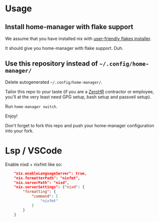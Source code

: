 # Usage

## Install home-manager with flake support

We assume that you have installed nix with [user-friendly flakes installer](https://github.com/cognivore/icfpc-compute).

It should give you home-manager with flake support. Duh.

## Use this repository instead of `~/.config/home-manager/`

Delete autogenerated `~/.config/home-manager/`.

Tailor this repo to your taste (if you are a [ZeroHR](https://zerohr.io) contractor or employee, you'll at the very least need GPG setup, bash setup and passveil setup).

Run `home-manager switch`.

Enjoy!

Don't forget to fork this repo and push your home-manager configuration into your fork.

# Lsp / VSCode

Enable nixd + nixfmt like so:

```json
    "nix.enableLanguageServer": true,
    "nix.formatterPath": "nixfmt",
    "nix.serverPath": "nixd",
    "nix.serverSettings": {"nixd": {
        "formatting": {
            "command": [
                "nixfmt"
            ]
        }
    }
```
